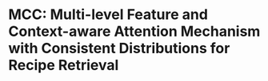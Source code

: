 # MCC: Multi-level Feature and Context-aware Attention Mechanism with Consistent Distributions for Recipe Retrieval
